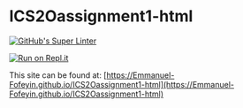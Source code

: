 # ICS2Oassignment1-html

[![GitHub's Super Linter](https://github.com/Emmanuel-Fofeyin/ICS2Oassignment1-html/workflows/GitHub's%20Super%20Linter/badge.svg)](https://github.com/Emmanuel-Fofeyin/ICS2Oassignment1-html/actions)



[![Run on Repl.it](https://repl.it/badge/github/Emmanuel-Fofeyin/ICS2Oassignment1-html)](https://repl.it/github/Emmanuel-Fofeyin/ICS2Oassignment1-html)

This site can be found at: [https://Emmanuel-Fofeyin.github.io/ICS2Oassignment1-html](https://Emmanuel-Fofeyin.github.io/ICS2Oassignment1-html)
